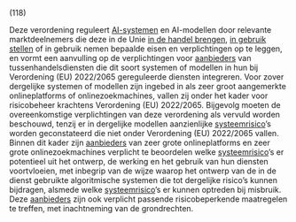 (118)

Deze verordening reguleert [AI-systemen](a3.md#^ai-systeem) en AI-modellen door relevante marktdeelnemers die deze in de Unie [in de handel brengen](a3.md#^handel), [in gebruik stellen](a3.md#^gebruik) of in gebruik nemen bepaalde eisen en verplichtingen op te leggen, en vormt een aanvulling op de verplichtingen voor [aanbieders](a3.md#^aanbieder) van tussenhandelsdiensten die dit soort systemen of modellen in hun bij Verordening (EU) 2022/2065 gereguleerde diensten integreren. Voor zover dergelijke systemen of modellen zijn ingebed in als zeer groot aangemerkte onlineplatforms of onlinezoekmachines, vallen zij onder het kader voor risicobeheer krachtens Verordening (EU) 2022/2065. Bijgevolg moeten de overeenkomstige verplichtingen van deze verordening als vervuld worden beschouwd, tenzij er in dergelijke modellen aanzienlijke [systeemrisico](a3.md#^sysrisk)’s worden geconstateerd die niet onder Verordening (EU) 2022/2065 vallen. Binnen dit kader zijn [aanbieders](a3.md#^aanbieder) van zeer grote onlineplatforms en zeer grote onlinezoekmachines verplicht te beoordelen welke [systeemrisico](a3.md#^sysrisk)’s er potentieel uit het ontwerp, de werking en het gebruik van hun diensten voortvloeien, met inbegrip van de wijze waarop het ontwerp van de in de dienst gebruikte algoritmische systemen die tot dergelijke risico’s kunnen bijdragen, alsmede welke [systeemrisico](a3.md#^sysrisk)’s er kunnen optreden bij misbruik. Deze [aanbieders](a3.md#^aanbieder) zijn ook verplicht passende risicobeperkende maatregelen te treffen, met inachtneming van de grondrechten.